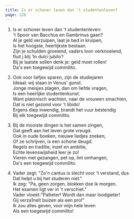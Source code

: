 ```yaml
---
title: Is er schoner leven dan 't studentenleven?
page: 128
---  
```


1. Is er schoner leven dan 't studentenleven:  
't Spoor van Bacchus en Gambrinus gaan?  
Al je geld verzuipen, laat je bed in kruipen,  
Is het hoogste, heerlijkste bestaan.  
Zijn je schulden groeiend, vaders loon verknoeiend,  
fluit j blij 'In dulci jubilo'!  
Bij je laatste sollen denk je: geld moet rollen!  
Da's een toegewijd commilito.  
   

2. Ook voor liefjes sparen, zijn de studiejaren  
Ideaal: wij staan in Venus' gunst.  
Jonge meisjes plagen, dan om liefde vragen,  
Is een heerlijke studentenkunst.  
Want platonisch wachten, naar de vrouwen smachten,  
Dat is niet gezond voor 't libido!  
Ergens diep inwendig, brandt het vuur bestendig  
Bij elk toegewijd commilito.  


3. Bij de mooiste dingen is het samen zingen,   
Dat geeft aan het leven grote vreugd.  
Ook in oude boeken, nieuwe liedjes zoeken,   
Of ze schrijven, is een schone deugd.  
Regels en traditie, inzet en ambitie,   
Echte levenswijsheid leer je zo!  
Vieren met gezangen, pet op, lint omhangen,   
Da's een toegewijd commilito.  

   
4. Vader zegt: "Zo'n cantus is slecht voor 't verstand, dus  
Dat helpt u bij het studeren niet."  
Ik zeg: "Pa, geen zorgen, blokken doe ik morgen.   
Het examen ligt ver in 't verschiet."  
Vader vloekt:"Pallieter! Wordt dan maar loodgieter!  
Gij verza1nelt buizen als een pro!"  
Ik zou alles geven, voor mijn hele leven   
Als een toegewijd commilito!  
